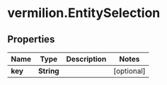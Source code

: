 # vermilion.EntitySelection

## Properties

Name | Type | Description | Notes
------------ | ------------- | ------------- | -------------
**key** | **String** |  | [optional] 


